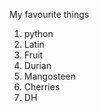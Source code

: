 My favourite things
1. python
2. Latin
3. Fruit
  1. Durian
  2. Mangosteen
  3. Cherries
4. DH  
 
